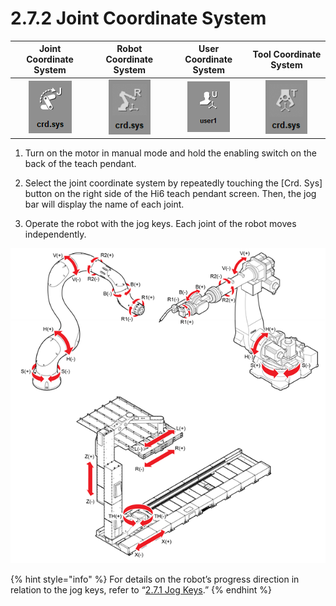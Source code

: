 # 2.7.2 Joint Coordinate System

| **Joint Coordinate System** | Robot Coordinate System | User Coordinate System | Tool Coordinate System |
| :---: | :---: | :---: | :---: |
|  ![](../../.gitbook/assets/bt-crd2-joint-en.png)  | ![](../../.gitbook/assets/bt-crd2-robot-en.png)  | ![](../../.gitbook/assets/bt-crd2-user-en%20%281%29.png)  | ![](../../.gitbook/assets/bt-crd2-tool-en.png)  |

1.	Turn on the motor in manual mode and hold the enabling switch on the back of the teach pendant.

2.	Select the joint coordinate system by repeatedly touching the \[Crd. Sys\] button on the right side of the Hi6 teach pendant screen. Then, the jog bar will display the name of each joint.

3.	Operate the robot with the jog keys. Each joint of the robot moves independently.



![](../../.gitbook/assets/image%20%2885%29.png)

{% hint style="info" %}
For details on the robot’s progress direction in relation to the jog keys, refer to “[2.7.1 Jog Keys](jog-key.md).” 
{% endhint %}

